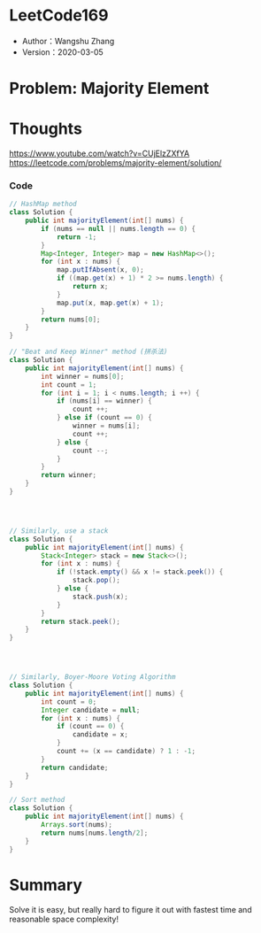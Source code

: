 # LeetCode169

* Author：Wangshu Zhang
* Version：2020-03-05

# Problem: Majority Element

# Thoughts
https://www.youtube.com/watch?v=CUjElzZXfYA
https://leetcode.com/problems/majority-element/solution/

### Code
```Java
// HashMap method
class Solution {
    public int majorityElement(int[] nums) {
        if (nums == null || nums.length == 0) {
            return -1;
        }
        Map<Integer, Integer> map = new HashMap<>();
        for (int x : nums) {
            map.putIfAbsent(x, 0);
            if ((map.get(x) + 1) * 2 >= nums.length) {
                return x;
            }
            map.put(x, map.get(x) + 1);
        }
        return nums[0];
    }
}
```

```Java
// "Beat and Keep Winner" method (拼杀法)
class Solution {
    public int majorityElement(int[] nums) {
        int winner = nums[0];
        int count = 1;
        for (int i = 1; i < nums.length; i ++) {
            if (nums[i] == winner) {
                count ++;
            } else if (count == 0) {
                winner = nums[i];
                count ++;
            } else {
                count --;
            }
        }
        return winner;
    }
}




// Similarly, use a stack
class Solution {
    public int majorityElement(int[] nums) {
        Stack<Integer> stack = new Stack<>();
        for (int x : nums) {
            if (!stack.empty() && x != stack.peek()) {
                stack.pop();
            } else {
                stack.push(x);
            }
        }
        return stack.peek();
    }
}




// Similarly, Boyer-Moore Voting Algorithm
class Solution {
    public int majorityElement(int[] nums) {
        int count = 0;
        Integer candidate = null;
        for (int x : nums) {
            if (count == 0) {
                candidate = x;
            }
            count += (x == candidate) ? 1 : -1;
        }
        return candidate;
    }
}

```

```Java
// Sort method
class Solution {
    public int majorityElement(int[] nums) {
        Arrays.sort(nums);
        return nums[nums.length/2];
    }
}
```


# Summary
Solve it is easy, but really hard to figure it out with fastest time and reasonable space complexity!
